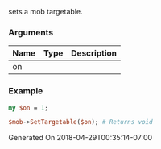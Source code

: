 sets a mob targetable.
### Arguments
**Name**|**Type**|**Description**
:---|:---|:---
on||

### Example

```perl
my $on = 1;

$mob->SetTargetable($on); # Returns void
```


Generated On 2018-04-29T00:35:14-07:00